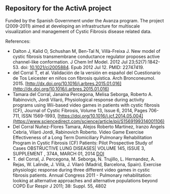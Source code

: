 ## Repository for the ActivA project

Funded by the Spanish Government under the Avanza program. The project (2009-2011) aimed at developing an infrastructure for multiscale visualization and management of Cystic Fibrosis disease related data.  

References:

* Dalton J, Kalid O, Schushan M, Ben-Tal N, Villà-Freixa J. New model of cystic fibrosis transmembrane conductance regulator proposes active channel-like conformation. J Chem Inf Model. 2012 Jul 23;52(7):1842-53. doi: [10.1021/ci2005884](https://pubmed.ncbi.nlm.nih.gov/22747419/). Epub 2012 Jul 12. PMID: 22747419.
* del Corral T, et al. Validación de la versión en español del Cuestionario de Tos Leicester en niños con fibrosis quística. Arch Bronconeumol. 2015. [http://dx.doi.org/10.1016/j.arbres.2015.01.016](http://dx.doi.org/10.1016/j.arbres.2015.01.016)
* Tamara del Corral, Janaína Percegona, Melisa Seborga, Roberto A. Rabinovich, Jordi Vilaró, Physiological response during activity programs using Wii-based video games in patients with cystic fibrosis (CF), Journal of Cystic Fibrosis, Volume 13, Issue 6, 2014, Pages 706-711, ISSN 1569-1993, [https://doi.org/10.1016/j.jcf.2014.05.004](https://www.sciencedirect.com/science/article/pii/S1569199314001106)
* Del Corral Nuñez-Flores Tamara, Alejos Roberto Martinez, Iranzo Angels Cebria, Vilaró Jordi, Rabinovich Roberto. Video Game Exercise Effectiveness of a Long Term Domiciliary Pulmonary Rehabilitation Program in Cystic Fibrosis (CF) Patients: Pilot Prospective Study of Cases OBSTRUCTIVE LUNG DISEASES| VOLUME 145, ISSUE 3, SUPPLEMENT , 374A, MARCH 01, 2014 [DOI](https://doi.org/10.1378/chest.1815482)
* T. del Corral, J. Percegona, M. Seborga, N. Trujillo, L. Hernandez, A. Rejas, W. Lalinde, J. Villà, J. Vilaró (Madrid, Barcelona, Spain). Exercise physiologic response during three different video games in cystic fibrosis patients. Annual Congress 2011 - Pulmonary rehabilitation: looking at alternative approaches and alternative populations beyond COPD Eur Respir J 2011; 38: Suppl. 55, 4802
